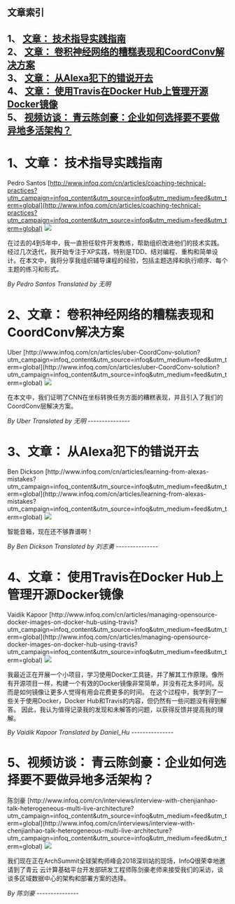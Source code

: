 ## 文章索引
1、 <a href="#1文章-技术指导实践指南" >文章： 技术指导实践指南</a><br/>
2、 <a href="#2文章-卷积神经网络的糟糕表现和coordconv解决方案" >文章： 卷积神经网络的糟糕表现和CoordConv解决方案</a><br/>
3、 <a href="#3文章-从alexa犯下的错说开去" >文章： 从Alexa犯下的错说开去</a><br/>
4、 <a href="#4文章-使用travis在docker-hub上管理开源docker镜像" >文章： 使用Travis在Docker Hub上管理开源Docker镜像</a><br/>
5、 <a href="#5视频访谈-青云陈剑豪企业如何选择要不要做异地多活架构" >视频访谈： 青云陈剑豪：企业如何选择要不要做异地多活架构？</a><br/><h1 id="#title_0" >1、文章： 技术指导实践指南</h1>
Pedro Santos
[http://www.infoq.com/cn/articles/coaching-technical-practices?utm_campaign=infoq_content&utm_source=infoq&utm_medium=feed&utm_term=global](http://www.infoq.com/cn/articles/coaching-technical-practices?utm_campaign=infoq_content&utm_source=infoq&utm_medium=feed&utm_term=global)
<img src="https://res.infoq.com/articles/coaching-technical-practices/zh/smallimage/pedro-santos-coaching-technical-practices-1532269995208-1533394890030.jpeg"/><p>在过去的4到5年中，我一直担任软件开发教练，帮助组织改进他们的技术实践。经过几次迭代，我开始专注于XP实践，特别是TDD、结对编程、重构和简单设计。在本文中，我将分享我组织辅导课程的经验，包括主题选择和执行顺序、每个主题的练习和形式。</p> <i>By Pedro Santos</i> <i> Translated by 无明</i>
---------------
<h1 id="#title_1" >2、文章： 卷积神经网络的糟糕表现和CoordConv解决方案</h1>
Uber
[http://www.infoq.com/cn/articles/uber-CoordConv-solution?utm_campaign=infoq_content&utm_source=infoq&utm_medium=feed&utm_term=global](http://www.infoq.com/cn/articles/uber-CoordConv-solution?utm_campaign=infoq_content&utm_source=infoq&utm_medium=feed&utm_term=global)
<img src="https://res.infoq.com/articles/uber-CoordConv-solution/zh/smallimage/DNUN-logo-small-1533404022474.jpg"/><p>在本文中，我们证明了CNN在坐标转换任务方面的糟糕表现，并且引入了我们的CoordConv层解决方案。</p> <i>By Uber</i> <i> Translated by 无明</i>
---------------
<h1 id="#title_2" >3、文章： 从Alexa犯下的错说开去</h1>
Ben Dickson
[http://www.infoq.com/cn/articles/learning-from-alexas-mistakes?utm_campaign=infoq_content&utm_source=infoq&utm_medium=feed&utm_term=global](http://www.infoq.com/cn/articles/learning-from-alexas-mistakes?utm_campaign=infoq_content&utm_source=infoq&utm_medium=feed&utm_term=global)
<img src="https://res.infoq.com/articles/learning-from-alexas-mistakes/zh/smallimage/logo-agile-1530027106665-1533402444751.jpeg"/><p>智能音箱，现在还不够靠谱啊！</p> <i>By Ben Dickson</i> <i> Translated by 刘志勇</i>
---------------
<h1 id="#title_3" >4、文章： 使用Travis在Docker Hub上管理开源Docker镜像</h1>
Vaidik Kapoor
[http://www.infoq.com/cn/articles/managing-opensource-docker-images-on-docker-hub-using-travis?utm_campaign=infoq_content&utm_source=infoq&utm_medium=feed&utm_term=global](http://www.infoq.com/cn/articles/managing-opensource-docker-images-on-docker-hub-using-travis?utm_campaign=infoq_content&utm_source=infoq&utm_medium=feed&utm_term=global)
<img src="https://res.infoq.com/articles/managing-opensource-docker-images-on-docker-hub-using-travis/zh/smallimage/logo-net-1511986293152-1533403365814.jpeg"/><p>我最近正在开展一个小项目，学习使用Docker工具链，并了解其工作原理。像所有开源项目一样，构建一个有效的Docker镜像非常简单，并没有花太多时间。反而是如何镜像让更多人觉得有用会花费更多的时间。 在这个过程中，我学到了一些关于使用Docker，Docker Hub和Travis的内容，但仍然有一些问题没有得到解答。 因此，我认为值得记录我的发现和未解答的问题，以获得反馈并提高我的理解。</p> <i>By Vaidik Kapoor</i> <i> Translated by Daniel_Hu</i>
---------------
<h1 id="#title_4" >5、视频访谈： 青云陈剑豪：企业如何选择要不要做异地多活架构？</h1>
陈剑豪
[http://www.infoq.com/cn/interviews/interview-with-chenjianhao-talk-heterogeneous-multi-live-architecture?utm_campaign=infoq_content&utm_source=infoq&utm_medium=feed&utm_term=global](http://www.infoq.com/cn/interviews/interview-with-chenjianhao-talk-heterogeneous-multi-live-architecture?utm_campaign=infoq_content&utm_source=infoq&utm_medium=feed&utm_term=global)
<img src="https://res.infoq.com/interviews/interview-with-chenjianhao-talk-heterogeneous-multi-live-architecture/zh/mediumimage/chenjianhao270-1533180229417.jpg"/><p>我们现在正在ArchSummit全球架构师峰会2018深圳站的现场，InfoQ很荣幸地邀请到了青云 云计算基础平台开发部研发工程师陈剑豪老师来接受我们的采访，谈谈多区域数据中心的架构和部署方案的选择。</p> <i>By 陈剑豪</i>
---------------